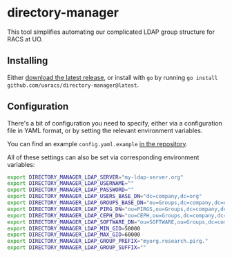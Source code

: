 # directory-manager

This tool simplifies automating our complicated LDAP group structure for RACS at UO.

## Installing

Either [download the latest release](https://github.com/uoracs/directory-manager/releases), or install with `go` by running `go install github.com/uoracs/directory-manager@latest`.

## Configuration

There's a bit of configuration you need to specify, either via a configuration file in YAML format, or by setting the relevant environment variables.

You can find an example `config.yaml.example` [in the repository](https://github.com/uoracs/directory-manager/blob/main/config.yaml.example).

All of these settings can also be set via corresponding environment variables:

```bash
export DIRECTORY_MANAGER_LDAP_SERVER="my-ldap-server.org"
export DIRECTORY_MANAGER_LDAP_USERNAME=""
export DIRECTORY_MANAGER_LDAP_PASSWORD=""
export DIRECTORY_MANAGER_LDAP_USERS_BASE_DN="dc=company,dc=org"
export DIRECTORY_MANAGER_LDAP_GROUPS_BASE_DN="ou=Groups,dc=company,dc=org"
export DIRECTORY_MANAGER_LDAP_PIRG_DN="ou=PIRGS,ou=Groups,dc=company,dc=org"
export DIRECTORY_MANAGER_LDAP_CEPH_DN="ou=CEPH,ou=Groups,dc=company,dc=org"
export DIRECTORY_MANAGER_LDAP_SOFTWARE_DN="ou=SOFTWARE,ou=Groups,dc=company,dc=org"
export DIRECTORY_MANAGER_LDAP_MIN_GID=50000
export DIRECTORY_MANAGER_LDAP_MAX_GID=60000
export DIRECTORY_MANAGER_LDAP_GROUP_PREFIX="myorg.research.pirg."
export DIRECTORY_MANAGER_LDAP_GROUP_SUFFIX=""
```
